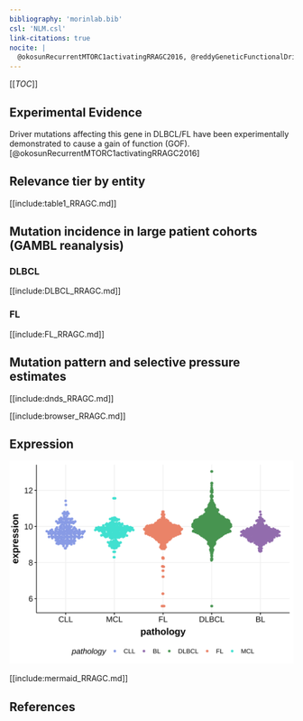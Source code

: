 ```yaml
---
bibliography: 'morinlab.bib'
csl: 'NLM.csl'
link-citations: true
nocite: |
  @okosunRecurrentMTORC1activatingRRAGC2016, @reddyGeneticFunctionalDrivers2017, @hubschmannMutationalMechanismsShaping2021, 
---
```

[[_TOC_]]


## Experimental Evidence

Driver mutations affecting this gene in DLBCL/FL have been experimentally demonstrated to cause a gain of function (GOF).[@okosunRecurrentMTORC1activatingRRAGC2016]

## Relevance tier by entity

[[include:table1_RRAGC.md]]

## Mutation incidence in large patient cohorts (GAMBL reanalysis)

### DLBCL
[[include:DLBCL_RRAGC.md]]

### FL
[[include:FL_RRAGC.md]]

## Mutation pattern and selective pressure estimates

[[include:dnds_RRAGC.md]]

[[include:browser_RRAGC.md]]

## Expression
![](images/gene_expression/RRAGC_by_pathology.svg)
<!-- ORIGIN: okosunRecurrentMTORC1activatingRRAGC2016a -->
<!-- DLBCL: okosunRecurrentMTORC1activatingRRAGC2016a -->

[[include:mermaid_RRAGC.md]]

## References


